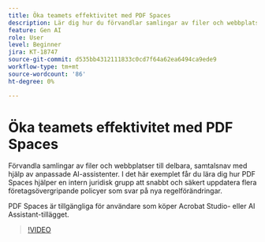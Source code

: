 ```yaml
---
title: Öka teamets effektivitet med PDF Spaces
description: Lär dig hur du förvandlar samlingar av filer och webbplatser till delbara, samtalsnav med anpassade AI-assistenter
feature: Gen AI
role: User
level: Beginner
jira: KT-18747
source-git-commit: d535bb4312111833c0cd7f64a62ea6494ca9ede9
workflow-type: tm+mt
source-wordcount: '86'
ht-degree: 0%

---
```


# Öka teamets effektivitet med PDF Spaces

Förvandla samlingar av filer och webbplatser till delbara, samtalsnav med hjälp av anpassade AI-assistenter. I det här exemplet får du lära dig hur PDF Spaces hjälper en intern juridisk grupp att snabbt och säkert uppdatera flera företagsövergripande policyer som svar på nya regelförändringar.

PDF Spaces är tillgängliga för användare som köper Acrobat Studio- eller AI Assistant-tillägget.

>[!VIDEO](https://video.tv.adobe.com/v/3475131?quality=12&learn=on&hidetitle=true)
